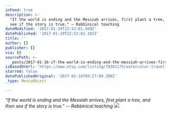 ```yaml
---
inFeed: true
description: >-
  "If the world is ending and the Messiah arrives, first plant a tree, andthen
  see if the story is true." – Rabbinical teaching
dateModified: '2017-01-19T22:52:01.569Z'
datePublished: '2017-01-19T22:52:02.102Z'
title: ''
author: []
publisher: {}
via: {}
sourcePath: >-
  _posts/2017-01-16-if-the-world-is-ending-and-the-messiah-arrives-first-plant.md
isBasedOnUrl: 'https://www.etsy.com/listing/78381175/watercolor-travel-illustration-its-a'
starred: false
datePublishedOriginal: '2017-01-16T09:27:09.300Z'
_type: MediaObject

---
```

_"If the world is ending and the Messiah arrives, first plant a tree, and_  
_then see if the story is true." -- Rabbinical teaching_
![](https://the-grid-user-content.s3-us-west-2.amazonaws.com/b20fd932-6d7c-4494-bdcd-ba6e52ef9cd7.jpg)